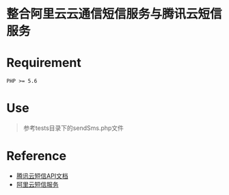 # 整合阿里云云通信短信服务与腾讯云短信服务

# Requirement

```
PHP >= 5.6
```

# Use

> 参考tests目录下的sendSms.php文件


# Reference

- [腾讯云短信API文档](https://qcloudsms.github.io/qcloudsms_php/)
- [阿里云短信服务](https://www.aliyun.com/product/sms)